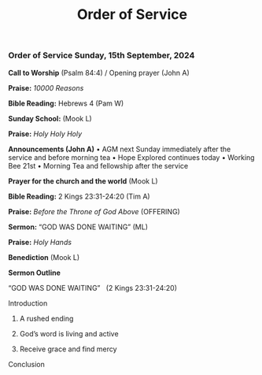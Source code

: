 ﻿---
layout: oos
title: Order of Service
---
### Order of Service Sunday, 15th September, 2024

**Call to Worship**  (Psalm 84:4) / Opening prayer (John A)

**Praise:** *10000 Reasons*

**Bible Reading:** Hebrews 4 (Pam W)

**Sunday School:** (Mook L)

**Praise:** *Holy Holy Holy*

**Announcements (John A)** 
    • AGM next Sunday immediately after the service and before morning tea
    • Hope Explored continues today
    • Working Bee 21st
    • Morning Tea and fellowship after the service
    
**Prayer for the church and the world** (Mook L)

**Bible Reading:** 2 Kings 23:31-24:20 (Tim A)

**Praise:** *Before the Throne of God Above* (OFFERING)

**Sermon:**  “GOD WAS DONE WAITING” (ML)

**Praise:** *Holy Hands*

**Benediction**  (Mook L)


**Sermon Outline**

“GOD WAS DONE WAITING”   (2 Kings 23:31-24:20)

Introduction

1. A rushed ending

2. God’s word is living and active

3. Receive grace and find mercy

Conclusion
